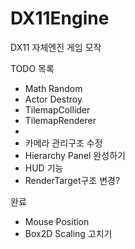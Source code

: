# DX11Engine
DX11 자체엔진 게임 모작   
   
TODO 목록   

- Math Random
- Actor Destroy
- TilemapCollider
- TilemapRenderer
- 
- 카메라 관리구조 수정
- Hierarchy Panel 완성하기
- HUD 기능
- RenderTarget구조 변경?


완료
- Mouse Position
- Box2D Scaling 고치기

